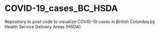 # COVID-19_cases_BC_HSDA
Repository to post code to visualize COVID-19 cases in British Columbia by Health Service Delivery Areas (HSDA).
